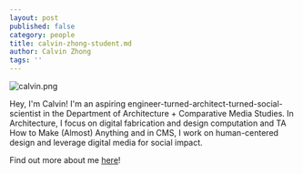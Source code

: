 ```yaml
---
layout: post
published: false
category: people
title: calvin-zhong-student.md
author: Calvin Zhong
tags: ''
---
```

![calvin.png]({{site.baseurl}}/assets/calvin.png)

Hey, I'm Calvin! I'm an aspiring engineer-turned-architect-turned-social-scientist in the Department of Architecture + Comparative Media Studies. In Architecture, I focus on digital fabrication and design computation and TA How to Make (Almost) Anything and in CMS, I work on human-centered design and leverage digital media for social impact. 

Find out more about me [here](http://calvinzhong.com)!